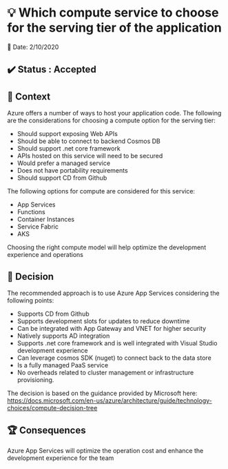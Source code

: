 # :bulb: Which compute service to choose for the serving tier of the application

:calendar: Date: 2/10/2020

## :heavy_check_mark: Status : Accepted

## :dart: Context

Azure offers a number of ways to host your application code. The following are the considerations for choosing a compute option for the serving tier:

* Should support exposing Web APIs
* Should be able to connect to backend Cosmos DB
* Should support .net core framework
* APIs hosted on this service will need to be secured
* Would prefer a managed service
* Does not have portability requirements
* Should support CD from Github

The following options for compute are considered for this service:
* App Services
* Functions
* Container Instances
* Service Fabric
* AKS

Choosing the right compute model will help optimize the development experience and operations

## :traffic_light: Decision

The recommended approach is to use Azure App Services considering the following points:
* Supports CD from Github
* Supports development slots for updates to reduce downtime
* Can be integrated with App Gateway and VNET for higher security
* Natively supports AD integration
* Supports .net core framework and is well integrated with Visual Studio development experience
* Can leverage cosmos SDK (nuget) to connect back to the data store
* Is a fully managed PaaS service
* No overheads related to cluster management or infrastructure provisioning.

The decision is based on the guidance provided by Microsoft here: https://docs.microsoft.com/en-us/azure/architecture/guide/technology-choices/compute-decision-tree


## :trophy: Consequences

Azure App Services will optimize the operation cost and enhance the development experience for the team